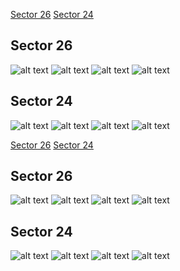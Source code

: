[Sector 26](#sector26)
[Sector 24](#sector24)

<a name = "sector26"></a>
## Sector 26
![alt text](/tt/HAT-P-67_Sector_26/HAT-P-67_Sector_26_a_TimeSeries.png)
![alt text](/tt/HAT-P-67_Sector_26/HAT-P-67_Sector_26_b_FoldedLightCurve.png)
![alt text](/tt/HAT-P-67_Sector_26/HAT-P-67_Sector_26_b_IndividualTransitsWithFit.png)
![alt text](/tt/HAT-P-67_Sector_26/HAT-P-67_Sector_26_c_TimingResiduals.png)

<a name = "sector24"></a>
## Sector 24
![alt text](/tt/HAT-P-67_Sector_24/HAT-P-67_Sector_24_a_TimeSeries.png)
![alt text](/tt/HAT-P-67_Sector_24/HAT-P-67_Sector_24_b_FoldedLightCurve.png)
![alt text](/tt/HAT-P-67_Sector_24/HAT-P-67_Sector_24_b_IndividualTransitsWithFit.png)
![alt text](/tt/HAT-P-67_Sector_24/HAT-P-67_Sector_24_c_TimingResiduals.png)

[Sector 26](#sector26)
[Sector 24](#sector24)

<a name = "sector26"></a>
## Sector 26
![alt text](/tt/HAT-P-67_Sector_26/HAT-P-67_Sector_26_a_TimeSeries.png)
![alt text](/tt/HAT-P-67_Sector_26/HAT-P-67_Sector_26_b_FoldedLightCurve.png)
![alt text](/tt/HAT-P-67_Sector_26/HAT-P-67_Sector_26_b_IndividualTransitsWithFit.png)
![alt text](/tt/HAT-P-67_Sector_26/HAT-P-67_Sector_26_c_TimingResiduals.png)

<a name = "sector24"></a>
## Sector 24
![alt text](/tt/HAT-P-67_Sector_24/HAT-P-67_Sector_24_a_TimeSeries.png)
![alt text](/tt/HAT-P-67_Sector_24/HAT-P-67_Sector_24_b_FoldedLightCurve.png)
![alt text](/tt/HAT-P-67_Sector_24/HAT-P-67_Sector_24_b_IndividualTransitsWithFit.png)
![alt text](/tt/HAT-P-67_Sector_24/HAT-P-67_Sector_24_c_TimingResiduals.png)

